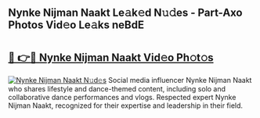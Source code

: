 ## Nynke Nijman Naakt Le𝚊k𝚎d N𝚞𝚍es - Part-Axo Photos Vid𝚎o Le𝚊ks neBdE

# <h2><a href="http://fbaxha3.evod.top/?m=Nynke+Nijman+Naakt">🔗 👉🔴 Nynke Nijman Naakt Vid𝚎o Ph𝚘t𝚘s</a></h2>

[![Nynke Nijman Naakt N𝚞d𝚎s](https://i.imgur.com/8V9OHl7.gif)](http://fbaxha3.evod.top/?m=Nynke+Nijman+Naakt)
Social media influencer Nynke Nijman Naakt who shares lifestyle and dance-themed content, including solo and collaborative dance performances and vlogs. Respected expert Nynke Nijman Naakt, recognized for their expertise and leadership in their field. 
